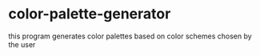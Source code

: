 # color-palette-generator
 this program generates color palettes based on color schemes chosen by the user
